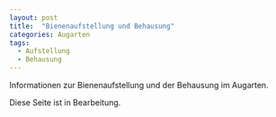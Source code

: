 ```yaml
---
layout: post
title:  "Bienenaufstellung und Behausung"
categories: Augarten
tags:
  - Aufstellung
  - Behausung
---
```


Informationen zur Bienenaufstellung und der Behausung im Augarten.

Diese Seite ist in Bearbeitung.



